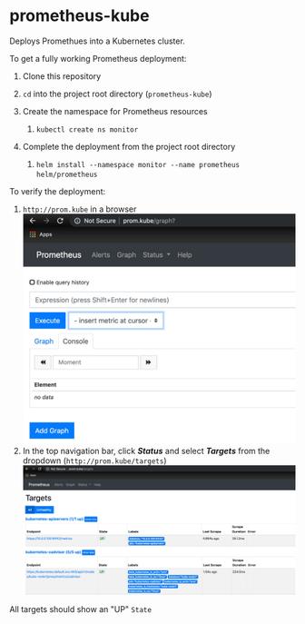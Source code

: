 # prometheus-kube

Deploys Promethues into a Kubernetes cluster. 

To get a fully working Prometheus deployment:

1. Clone this repository
2. `cd` into the project root directory (`prometheus-kube`) 
3. Create the namespace for Prometheus resources

    1. `kubectl create ns monitor`
2. Complete the deployment from the project root directory

    1. `helm install --namespace monitor --name prometheus helm/prometheus` 

To verify the deployment:

1. `http://prom.kube` in a browser
![Prometheus expression graphing tab](./docs/prom.kube-graph.jpg)
1. In the top navigation bar, click ***Status*** and select ***Targets*** from the dropdown (`http://prom.kube/targets`) 
![Prometheus expression graphing tab](./docs/prom.kube-targets.jpg)


All targets should show an "UP" `State`
